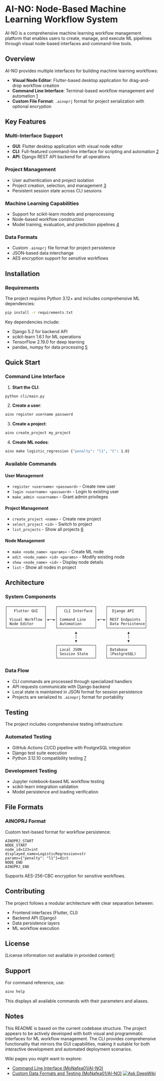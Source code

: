 # AI-NO: Node-Based Machine Learning Workflow System

AI-NO is a comprehensive machine learning workflow management platform that enables users to create, manage, and execute ML pipelines through visual node-based interfaces and command-line tools.

## Overview

AI-NO provides multiple interfaces for building machine learning workflows:
- **Visual Node Editor**: Flutter-based desktop application for drag-and-drop workflow creation
- **Command Line Interface**: Terminal-based workflow management and automation [1](#0-0) 
- **Custom File Format**: `.ainoprj` format for project serialization with optional encryption

## Key Features

### Multi-Interface Support
- **GUI**: Flutter desktop application with visual node editor
- **CLI**: Full-featured command-line interface for scripting and automation [2](#0-1) 
- **API**: Django REST API backend for all operations

### Project Management
- User authentication and project isolation
- Project creation, selection, and management [3](#0-2) 
- Persistent session state across CLI sessions

### Machine Learning Capabilities
- Support for scikit-learn models and preprocessing
- Node-based workflow construction
- Model training, evaluation, and prediction pipelines [4](#0-3) 

### Data Formats
- Custom `.ainoprj` file format for project persistence
- JSON-based data interchange
- AES encryption support for sensitive workflows

## Installation

### Requirements
The project requires Python 3.12+ and includes comprehensive ML dependencies:

```bash
pip install -r requirements.txt
```

Key dependencies include:
- Django 5.2 for backend API
- scikit-learn 1.6.1 for ML operations
- TensorFlow 2.19.0 for deep learning
- pandas, numpy for data processing [5](#0-4) 

## Quick Start

### Command Line Interface

1. **Start the CLI**:
```bash
python cli/main.py
```

2. **Create a user**:
```bash
aino register username password
```

3. **Create a project**:
```bash
aino create_project my_project
```

4. **Create ML nodes**:
```bash
aino make logistic_regression {"penalty": "l1", "C": 1.0}
```

### Available Commands

#### User Management
- `register <username> <password>` - Create new user
- `login <username> <password>` - Login to existing user
- `make_admin <username>` - Grant admin privileges

#### Project Management  
- `create_project <name>` - Create new project
- `select_project <id>` - Switch to project
- `list_projects` - Show all projects [6](#0-5) 

#### Node Management
- `make <node_name> <params>` - Create ML node
- `edit <node_name> <id> <params>` - Modify existing node
- `show <node_name> <id>` - Display node details
- `list` - Show all nodes in project

## Architecture

### System Components
```
┌─────────────────┐    ┌─────────────────┐    ┌─────────────────┐
│   Flutter GUI   │    │   CLI Interface │    │  Django API     │
│                 │    │                 │    │                 │
│ Visual Workflow │◄──►│ Command Line    │◄──►│ REST Endpoints  │
│ Node Editor     │    │ Automation      │    │ Data Persistence│
└─────────────────┘    └─────────────────┘    └─────────────────┘
                                ▲                       ▲
                                │                       │
                                ▼                       ▼
                       ┌─────────────────┐    ┌─────────────────┐
                       │ Local JSON      │    │ Database        │
                       │ Session State   │    │ (PostgreSQL)    │
                       └─────────────────┘    └─────────────────┘
```

### Data Flow
- CLI commands are processed through specialized handlers
- API requests communicate with Django backend
- Local state is maintained in JSON format for session persistence
- Projects are serialized to `.ainoprj` format for portability

## Testing

The project includes comprehensive testing infrastructure:

### Automated Testing
- GitHub Actions CI/CD pipeline with PostgreSQL integration
- Django test suite execution
- Python 3.12.10 compatibility testing [7](#0-6) 

### Development Testing
- Jupyter notebook-based ML workflow testing
- scikit-learn integration validation
- Model persistence and loading verification

## File Formats

### AINOPRJ Format
Custom text-based format for workflow persistence:
```
AINOPRJ_START
NODE_START
node_id=123=int
displayed_name=LogisticRegression=str
params={"penalty": "l1"}=dict
NODE_END
AINOPRJ_END
```

Supports AES-256-CBC encryption for sensitive workflows.

## Contributing

The project follows a modular architecture with clear separation between:
- Frontend interfaces (Flutter, CLI)
- Backend API (Django)
- Data persistence layers
- ML workflow execution

## License

[License information not available in provided context]

## Support

For command reference, use:
```bash
aino help
```

This displays all available commands with their parameters and aliases.

## Notes

This README is based on the current codebase structure. The project appears to be actively developed with both visual and programmatic interfaces for ML workflow management. The CLI provides comprehensive functionality that mirrors the GUI capabilities, making it suitable for both interactive development and automated deployment scenarios.

Wiki pages you might want to explore:
- [Command Line Interface (MoNafea01/AI-NO)](/wiki/MoNafea01/AI-NO#4.2)
- [Custom Data Formats and Testing (MoNafea01/AI-NO)](/wiki/MoNafea01/AI-NO#6.3)
[![Ask DeepWiki](https://deepwiki.com/badge.svg)](https://deepwiki.com/MoNafea01/AI-NO)
